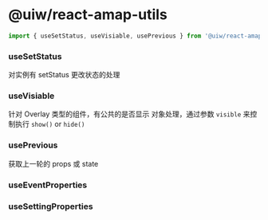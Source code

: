 @uiw/react-amap-utils
===

```jsx
import { useSetStatus, useVisiable, usePrevious } from '@uiw/react-amap-utils';
```

### useSetStatus

对实例有 setStatus 更改状态的处理

### useVisiable

针对 Overlay 类型的组件，有公共的是否显示 对象处理，通过参数 `visible` 来控制执行 `show()` or `hide()`

### usePrevious

获取上一轮的 props 或 state

### useEventProperties

### useSettingProperties

